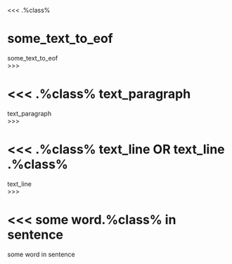 <<<
.%class%

some_text_to_eof
===
<div class="%class%">some_text_to_eof</div>
>>>

<<<
.%class%
text_paragraph
===
<div class="%class%">text_paragraph</div>
>>>

<<<
.%class% text_line
OR
text_line .%class%
===
<div class="%class%">text_line</div>
>>>

<<<
some word.%class% in sentence
===
some <span class="%class%">word</span> in sentence
>>>